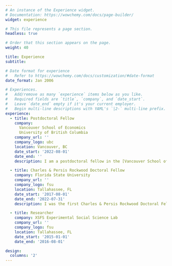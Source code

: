 ```yaml
---
# An instance of the Experience widget.
# Documentation: https://wowchemy.com/docs/page-builder/
widget: experience

# This file represents a page section.
headless: true

# Order that this section appears on the page.
weight: 40

title: Experience
subtitle:

# Date format for experience
#   Refer to https://wowchemy.com/docs/customization/#date-format
date_format: Jan 2006

# Experiences.
#   Add/remove as many `experience` items below as you like.
#   Required fields are `title`, `company`, and `date_start`.
#   Leave `date_end` empty if it's your current employer.
#   Begin multi-line descriptions with YAML's `|2-` multi-line prefix.
experience:
  - title: Postdoctoral Fellow
    company: 
      Vancouver School of Economics  
      University of British Columbia
    company_url: ''
    company_logo: ubc
    location: Vancouver, BC
    date_start: '2022-08-01'
    date_end: ''
    description: I am a postdoctoral fellow in the [Vancouver School of Economics](https://economics.ubc.ca) and the [Center for Innovative Data in Economics Research (CIDER)](https://economics.ubc.ca/cider/research-activity/) at UBC

  - title: Charles & Persis Rockwood Doctoral Fellow 
    company: Florida State University
    company_url: ''
    company_logo: fsu
    location: Tallahassee, FL
    date_start: '2017-08-01'
    date_end: '2022-07-31'
    description: I was the first Charles & Persis Rockwood Doctoral Fellow and a Research Fellow of the L. Charles Hilton Center in the Departments of [Economics](https://coss.fsu.edu/economics/) and [Scientific Computing](https://sc.fsu.edu/) at FSU.

  - title: Researcher
    company: XSFS Experimental Social Science Lab
    company_url: ''
    company_logo: fsu
    location: Tallahassee, FL
    date_start: '2015-01-01'
    date_end: '2016-08-01'

design:
  columns: '2'
---
```

